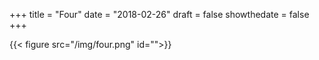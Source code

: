 +++
title = "Four"
date = "2018-02-26"
draft = false
showthedate = false
+++

{{< figure src="/img/four.png" id="">}}